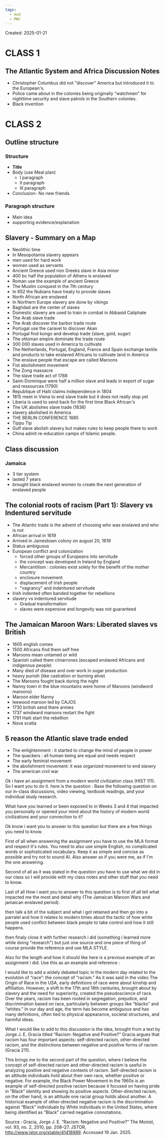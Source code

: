 ```yaml
---
tags:
  - mod
  - MWC
---
```

Created: 2025-01-21

# CLASS 1
## The Atlantic System and Africa Discussion Notes
- Christopher Columbus did not "discover" America but introduced it to the European's.
- Police came about in the colonies being originally "watchmen" for nighttime security and slave patrols in the Southern colonies.
- Black invention

# CLASS 2

## Outline structure

### Structure
- **Title**
- Body (use Meal plan)
	- I paragraph
	- II paragraph
	- III paragraph
- Conclusion- No new friends

### Paragraph structure
- Main idea
- supporting evidence/explanation

## Slavery - Summary on a Map
- Neolithic time
- In Mesopotamia slavery appears
- men used for hard work
- women used as servants
- Ancient Greece used non Greeks slave in Asia minor
- 400 bc half the population of Athens is enslaved
- Roman use the example of ancient Greece
- The Muslim conquest in the 7th century
- In 652 the Nubians have treaty to provide slaves
- North African are enslaved
- In Northern Europe slavery are done by vikings
- Baghdad are the center of slaves
- Domestic slavery are used to train in combat in Abbasid Caliphate
- The Arab slave trade
- The Arab discover the barbor trade route
- Portugal use the caravel to discover Akan
- Portugal find kongo and develop trade (slave, gold, sugar)
- The ottoman empire dominate the trade route
- 300 000  slaves used in America to cultivate
- The Netherlands, Portugal, England, France and Spain exchange textile and products to take enslaved Africans to cultivate land in America
- The enslave people that escape are called Maroons
- Fist abolishment movement
- The Zong massacre
- The slave trade act of 1788
- Saint-Dominique were half a million slave and leads in export of sugar and ressources (1790)
- Republique of Haiti claims independence in 1804
- 1815 meet in Viena to end slave trade but it does not really stop yet
- Liberia is used to send back for the first time Black African's
- The UK abolishes slave trade (1836)
- slavery abolished in America
- THE BERLIN CONFERENCE 1885
- Tippu Tip
- Gulf slave abolish slavery but makes rules to keep people there to work
- China admit re-education camps of Islamic people.

## Class discussion
### Jamaica
- 3 tier system
- lasted 7 years
- brought black enslaved women to create the next generation of enslaved people
## The colonial roots of racism (Part 1): Slavery vs Indentured servitude
- The Atlantic trade is the advent of choosing who was enslaved and who is not
- African arrival in 1619
- Arrived in Jamestown colony on august 20, 1619
- Status ambiguous
- European conflict and colonization  
	 - forced other groups of Europeans into servitude
	 - the concept was developed in Ireland by England
	 - Mercantilism : colonies exist solely for the benefit of the mother country
	 - enclosure movement
	 - displacement of irish people
	 - "vagrancy" and indentured servitude
- Irish indented often banded together for rebellions
- slavery vs indentured servitude
	- Gradual transformation
	- slaves were expensive and longevity was not guaranteed

## The Jamaican Maroon Wars: Liberated slaves vs British
- 1605 english comes
- 1500 Africans find them self free
- Maroons mean untamed or wild
- Spanish called them cimarrones (escaped enslaved Africans and indigenous people)
- Many died of disease and over work in sugar production
- heavy punish (like castration or burning alive)
- The Maroons fought back during the night
- Nanny town in the blue mountains were home of Maroons (windword maroons)
- Maroon elder Nanny
- leewood maroon led by CAJOS
- 1730 british send there armies
- 1737 windward maroons restart the fight
- 1791 Haiti start the rebellion
- Nova scatia

## 5 reason the Atlantic slave trade ended
- The enlightenment : it started to change the mind of people in power
- The quackers : all human being are equal and needs respect
- The early feminist movement
- the abolishment movement: it was organized movement to end slavery
- The american civil war

Ok i have an assignment from a modern world civilization class (HIST 111). So I want you to do it. here is the question : Base the following question on our in-class discussions, video viewing, textbook readings, and your individual study research.

What have you learned or been exposed to in Weeks 3 and 4 that impacted you personally or opened your mind about the history of modern world civilizations and your connection to it?

Ok know i want you to answer to this question but there are a few things you need to know.

First of all when answering the assignment you have to use the MLA format and respect it's rules. You need to also use simple English, no complicated words or sophisticated vocabulary. Keep it as simple and concise as possible and try not to sound AI. Also answer as if you were me, as if I'm the one answering.

Second of all as it was stated in the question you have to use what we did in our class so I will provide with my class notes and other stuff that you need to know.

Last of all How i want you to answer to this question is to first of all tell what impacted me the most and detail why (The Jamaican Maroon Wars and jamaican enslaved period).

then talk a bit of the subject and what i got retained and then go into a parralel and how it relates to modern times about the tactic of how white people used conflict between black people to take control and how it still happens.

then finaly close it with further research i did (something i learned more while doing "research") but just one source and one piece of thing of course provide the reference and use MLA STYLE.

Also for the length and how it should like here is a previous example of an assignment i did. Use this as an example and reference :

I would like to add a widely debated topic in the modern day related to the evolution of “race”: the concept of “racism.” As it was said in the video The Origin of Race in the USA, early definitions of race were about kinship and affiliation. However, a shift in the 17th and 18th centuries, brought about by slavery and the need for superiority, created the pseudoscience of race. Over the years, racism has been rooted in segregation, prejudice, and discrimination based on race, particularly between groups like “blacks” and “whites.” In our day and age, the term has become ambiguous and has many definitions, often tied to physical appearance, societal structures, and harmful ideas.

What I would like to add to this discussion is the idea, brought from a text by Jorge J. E. Gracia titled “Racism: Negative and Positive?” Gracia argues that racism has four important aspects: self-directed racism, other-directed racism, and the distinctions between negative and positive forms of racism (Gracia 211).

This brings me to the second part of the question, where I believe the concept of self-directed racism and other-directed racism is useful in analyzing positive and negative contexts of racism. Self-directed racism is an attitude individuals hold about their own race, whether positive or negative. For example, the Black Power Movement in the 1960s is an example of self-directed positive racism because it focused on having pride in “Black” identity and showing its positive aspects. Other-directed racism, on the other hand, is an attitude one racial group holds about another. A historical example of other-directed negative racism is the discrimination against “Black” individuals by White individuals in the United States, where being identified as “Black” carried negative connotations.

Source : Gracia, Jorge J. E. “Racism: Negative and Positive?” The Monist, vol. 93, no. 2, 2010, pp. 208–27. JSTOR, http://www.jstor.org/stable/41418989. Accessed 19 Jan. 2025.